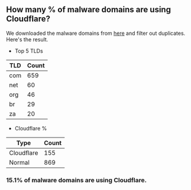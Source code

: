 ## How many % of malware domains are using Cloudflare?


We downloaded the malware domains from [here](https://urlhaus.abuse.ch) and filter out duplicates.
Here's the result.


[//]: # (start replacement)


- Top 5 TLDs

| TLD | Count |
| --- | --- |
| com | 659 |
| net | 60 |
| org | 46 |
| br | 29 |
| za | 20 |


- Cloudflare %

| Type | Count |
| --- | --- |
| Cloudflare | 155 |
| Normal | 869 |


### 15.1% of malware domains are using Cloudflare.